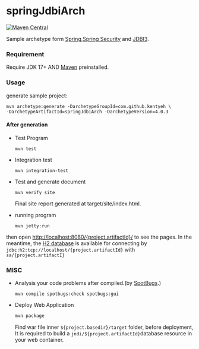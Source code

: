 # springJdbiArch

[![Maven Central](https://maven-badges.herokuapp.com/maven-central/com.github.kentyeh/springJdbiArch/badge.svg)](https://maven-badges.herokuapp.com/maven-central/com.github.kentyeh/springJdbiArch)


Sample archetype form [Spring](https://spring.io/projects/spring-framework),[Spring Security](https://spring.io/projects/spring-security) and [JDBI3](http://jdbi.org/).

### Requirement ###

Require JDK 17+ AND [Maven](https://maven.apache.org/) preinstalled.

### Usage ###

generate sample project:
```
mvn archetype:generate -DarchetypeGroupId=com.github.kentyeh \
-DarchetypeArtifactId=springJdbiArch -DarchetypeVersion=4.0.3
```
#### After generation ####
* Test Program

  ```
  mvn test 
  ```
* Integration test

  ```
  mvn integration-test 
  ```
* Test and generate document

  ```
  mvn verify site
  ```
  
  Final site report generated at target/site/index.html.
  
* running program

  ```
  mvn jetty:run
  ```

then open [http://localhost:8080/{project.artifactId}/](http://localhost:8080/springJdbi/) to see the pages. In the meantime, the [H2 database](https://h2database.com/html/main.html) is available for connecting by `jdbc:h2:tcp://localhost/{project.artifactId}` with `sa/{project.artifactI}`
### MISC

* Analysis your code problems after compiled.(by [SpotBugs](https://spotbugs.github.io/).)

  ```
  mvn compile spotbugs:check spotbugs:gui
  ```
  
* Deploy Web Application

  ```bash
  mvn package
  ```

  Find war file inner `${project.basedir}/target` folder, before deployment, It is required to build a `jndi/${project.artifactId}`database resource in your web container.


